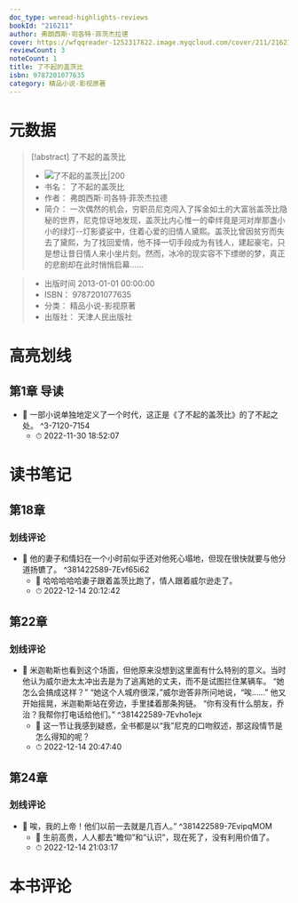 ```yaml
---
doc_type: weread-highlights-reviews
bookId: "216211"
author: 弗朗西斯·司各特·菲茨杰拉德
cover: https://wfqqreader-1252317822.image.myqcloud.com/cover/211/216211/t7_216211.jpg
reviewCount: 3
noteCount: 1
title: 了不起的盖茨比
isbn: 9787201077635
category: 精品小说-影视原著
---
```

# 元数据
> [!abstract] 了不起的盖茨比
> - ![ 了不起的盖茨比|200](https://wfqqreader-1252317822.image.myqcloud.com/cover/211/216211/t7_216211.jpg)
> - 书名： 了不起的盖茨比
> - 作者： 弗朗西斯·司各特·菲茨杰拉德
> - 简介：     一次偶然的机会，穷职员尼克闯入了挥金如土的大富翁盖茨比隐秘的世界，尼克惊讶地发现，盖茨比内心惟一的牵绊竟是河对岸那盏小小的绿灯--灯影婆娑中，住着心爱的旧情人黛熙。盖茨比曾因贫穷而失去了黛熙，为了找回爱情，他不择一切手段成为有钱人，建起豪宅，只是想让昔日情人来小坐片刻。然而，冰冷的现实容不下缥缈的梦，真正的悲剧却在此时悄悄启幕……

> - 出版时间 2013-01-01 00:00:00
> - ISBN： 9787201077635
> - 分类： 精品小说-影视原著
> - 出版社： 天津人民出版社

# 高亮划线

## 第1章 导读


- 📌 一部小说单独地定义了一个时代，这正是《了不起的盖茨比》的了不起之处。 ^3-7120-7154
    - ⏱ 2022-11-30 18:52:07 
# 读书笔记

## 第18章

### 划线评论
- 📌 他的妻子和情妇在一个小时前似乎还对他死心塌地，但现在很快就要与他分道扬镳了。  ^381422589-7Evf65i62
    - 💭 哈哈哈哈哈妻子跟着盖茨比跑了，情人跟着威尔逊走了。
    - ⏱ 2022-12-14 20:12:42
   
## 第22章

### 划线评论
- 📌 米迦勒斯也看到这个场面，但他原来没想到这里面有什么特别的意义。当时他认为威尔逊太太冲出去是为了逃离她的丈夫，而不是试图拦住某辆车。 
“她怎么会搞成这样？” 
“她这个人城府很深，”威尔逊答非所问地说，“唉……” 
他又开始摇晃，米迦勒斯站在旁边，手里揉着那条狗链。 
“你有没有什么朋友，乔治？我帮你打电话给他们。”  ^381422589-7Evho1ejx
    - 💭 这一节让我感到疑惑，全书都是以“我”尼克的口吻叙述，那这段情节是怎么得知的呢？
    - ⏱ 2022-12-14 20:47:40
   
## 第24章

### 划线评论
- 📌 唉，我的上帝！他们以前一去就是几百人。”  ^381422589-7EvipqMOM
    - 💭 生前高贵，人人都去“瞻仰”和“认识”，现在死了，没有利用价值了。
    - ⏱ 2022-12-14 21:03:17
   
# 本书评论
